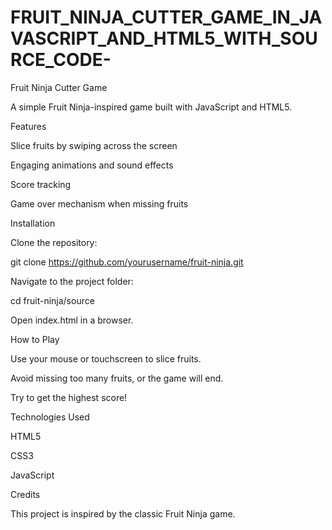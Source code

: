# FRUIT_NINJA_CUTTER_GAME_IN_JAVASCRIPT_AND_HTML5_WITH_SOURCE_CODE-
Fruit Ninja Cutter Game

A simple Fruit Ninja-inspired game built with JavaScript and HTML5.

Features

Slice fruits by swiping across the screen

Engaging animations and sound effects

Score tracking

Game over mechanism when missing fruits

Installation

Clone the repository:

git clone https://github.com/yourusername/fruit-ninja.git

Navigate to the project folder:

cd fruit-ninja/source

Open index.html in a browser.

How to Play

Use your mouse or touchscreen to slice fruits.

Avoid missing too many fruits, or the game will end.

Try to get the highest score!

Technologies Used

HTML5

CSS3

JavaScript

Credits

This project is inspired by the classic Fruit Ninja game.

